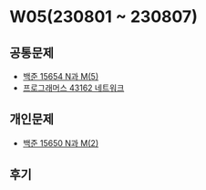 # W05(230801 ~ 230807)

## 공통문제
- [백준 15654 N과 M(5)](https://www.acmicpc.net/problem/15654)
- [프로그래머스 43162 네트워크](https://school.programmers.co.kr/learn/courses/30/lessons/43162)

## 개인문제
- [백준 15650 N과 M(2)](https://www.acmicpc.net/problem/15650)
<!-- - [백준 18258 큐2](https://www.acmicpc.net/problem/18258) -->
<!-- - [백준 2485 가로수](https://www.acmicpc.net/problem/2485) -->

## 후기
<!-- 골드 문제를 너무 오랜만에 풀어서 골드라는 것만 보고 처음에 겁을 먹었었다. 하지만 막상 풀고 나니 괜찮았던 문제여서 이제는 등급에 겁을 먹지 않고 그냥 풀어봐야겠다는 생각을 했다. -->